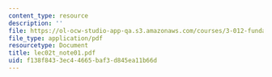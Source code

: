 ```yaml
---
content_type: resource
description: ''
file: https://ol-ocw-studio-app-qa.s3.amazonaws.com/courses/3-012-fundamentals-of-materials-science-fall-2005/f138f8433ec44665baf3d845ea11b66d_lec02t_note01.pdf
file_type: application/pdf
resourcetype: Document
title: lec02t_note01.pdf
uid: f138f843-3ec4-4665-baf3-d845ea11b66d
---
```

